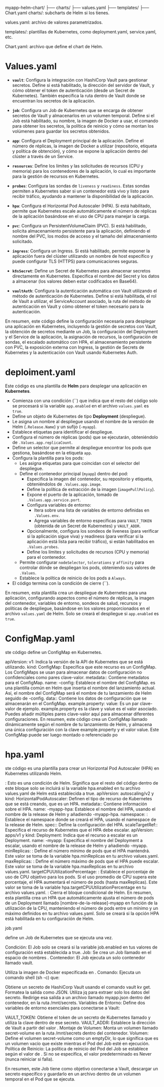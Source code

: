 
myapp-helm-chart/
  ├── charts/
  ├── values.yaml
  ├── templates/
  ├── Chart.yaml
charts/: subcharts de Helm si los tienes.

values.yaml: archivo de valores parametrizados.

templates/: plantillas de Kubernetes, como deployment.yaml, service.yaml, etc.

Chart.yaml: archivo que define el chart de Helm.
# Values.yaml

* **`vault`**: Configura la integración con HashiCorp Vault para gestionar secretos. Define si está habilitado, la dirección del servidor de Vault, y cómo obtener el token de autenticación (desde un Secret de Kubernetes). También especifica la ruta dentro de Vault donde se encuentran los secretos de la aplicación.

* **`job`**: Configura un Job de Kubernetes que se encarga de obtener secretos de Vault y almacenarlos en un volumen temporal. Define si el Job está habilitado, su nombre, la imagen de Docker a usar, el comando para obtener los secretos, la política de reinicio y cómo se montan los volúmenes para guardar los secretos obtenidos.

* **`app`**: Configura el Deployment principal de la aplicación. Define el número de réplicas, la imagen de Docker a utilizar (repositorio, etiqueta y política de obtención), y cómo se expone la aplicación dentro del clúster a través de un Service.

* **`resources`**: Define los límites y las solicitudes de recursos (CPU y memoria) para los contenedores de la aplicación, lo cual es importante para la gestión de recursos en Kubernetes.

* **`probes`**: Configura las sondas de `liveness` y `readiness`. Estas sondas permiten a Kubernetes saber si un contenedor está vivo y listo para recibir tráfico, ayudando a mantener la disponibilidad de la aplicación.

* **`hpa`**: Configura el Horizontal Pod Autoscaler (HPA). Si está habilitado, permite que Kubernetes escale automáticamente el número de réplicas de la aplicación basándose en el uso de CPU para manejar la carga.

* **`pvc`**: Configura un PersistentVolumeClaim (PVC). Si está habilitado, solicita almacenamiento persistente para la aplicación, definiendo el nombre del PVC, los modos de acceso y el tamaño del almacenamiento solicitado.

* **`ingress`**: Configura un Ingress. Si está habilitado, permite exponer la aplicación fuera del clúster utilizando un nombre de host específico y puede configurar TLS (HTTPS) para comunicaciones seguras.

* **`k8sSecret`**: Define un Secret de Kubernetes para almacenar secretos directamente en Kubernetes. Especifica el nombre del Secret y los datos a almacenar (los valores deben estar codificados en Base64).

* **`vaultAuth`**: Configura la autenticación automática con Vault utilizando el método de autenticación de Kubernetes. Define si está habilitada, el rol de Vault a utilizar, el ServiceAccount asociado, la ruta del método de autenticación en Vault y cómo obtener el token necesario para la autenticación.

En resumen, este código define la configuración necesaria para desplegar una aplicación en Kubernetes, incluyendo la gestión de secretos con Vault, la obtención de secretos mediante un Job, la configuración del Deployment y el Service de la aplicación, la asignación de recursos, la configuración de sondas, el escalado automático con HPA, el almacenamiento persistente con PVC, la exposición externa con Ingress, la gestión de Secrets de Kubernetes y la autenticación con Vault usando Kubernetes Auth.

# deploiment.yaml

Este código es una plantilla de **Helm** para desplegar una aplicación en **Kubernetes**.

-   Comienza con una condición (``) que indica que el resto del código solo se procesará si la variable `app.enabled` en el archivo `values.yaml` es `true`.
-   Define un objeto de Kubernetes de tipo **Deployment** (despliegue).
-   Le asigna un nombre al despliegue usando el nombre de la versión de Helm (`.Release.Name`) y un sufijo (`-myapp`).
-   Establece etiquetas para identificar el despliegue.
-   Configura el número de réplicas (pods) que se ejecutarán, obteniéndolo de `.Values.app.replicaCount`.
-   Define un selector que permite al despliegue encontrar los pods que gestiona, basándose en la etiqueta `app`.
-   Configura la plantilla para los pods:
    -   Les asigna etiquetas para que coincidan con el selector del despliegue.
    -   Define el contenedor principal (`myapp`) dentro del pod:
        -   Especifica la imagen del contenedor, su repositorio y etiqueta, obteniéndolos de `.Values.app.image`.
        -   Define la política de extracción de la imagen (`imagePullPolicy`).
        -   Expone el puerto de la aplicación, tomado de `.Values.app.service.port`.
        -   Configura variables de entorno:
            -   Itera sobre una lista de variables de entorno definidas en `.Values.env`.
            -   Agrega variables de entorno específicas para `VAULT_TOKEN` (obtenida de un Secret de Kubernetes) y `VAULT_ADDR`.
        -   Opcionalmente, configura los sondeos de liveness (para verificar si la aplicación sigue viva) y readiness (para verificar si la aplicación está lista para recibir tráfico), si están habilitados en `.Values.probes`.
        -   Define los límites y solicitudes de recursos (CPU y memoria) para el contenedor.
    -   Permite configurar `nodeSelector`, `tolerations` y `affinity` para controlar dónde se despliegan los pods, obteniendo sus valores de `.Values`.
    -   Establece la política de reinicio de los pods a `Always`.
-   El código termina con la condición de cierre (``).

En resumen, esta plantilla crea un despliegue de Kubernetes para una aplicación, configurando aspectos como el número de réplicas, la imagen del contenedor, variables de entorno, sondeos de salud, recursos y políticas de despliegue, basándose en los valores proporcionados en el archivo `values.yaml` de Helm. Solo se creará el despliegue si `app.enabled` es `true`.

# ConfigMap.yaml

ste código define un ConfigMap en Kubernetes.

apiVersion: v1: Indica la versión de la API de Kubernetes que se está utilizando.
kind: ConfigMap: Especifica que este recurso es un ConfigMap. Los ConfigMaps se usan para almacenar datos de configuración no confidenciales como pares clave-valor.
metadata:: Contiene metadatos para el ConfigMap.
name: -config: Establece el nombre del ConfigMap.  es una plantilla común en Helm que inserta el nombre del lanzamiento actual. Así, el nombre del ConfigMap será el nombre de tu lanzamiento de Helm seguido de -config.
data:: Contiene los datos de configuración que se almacenarán en el ConfigMap.
example.property: value: Es un par clave-valor de ejemplo. example.property es la clave y value es el valor asociado. Puedes añadir múltiples pares clave-valor aquí para almacenar diferentes configuraciones.
En resumen, este código crea un ConfigMap llamado dinámicamente según el nombre de tu lanzamiento de Helm, y almacena una única configuración con la clave example.property y el valor value. Este ConfigMap puede ser luego montado o referenciado po

# hpa.yaml

ste código es una plantilla para crear un Horizontal Pod Autoscaler (HPA) en Kubernetes utilizando Helm.

: Esto es una condición de Helm. Significa que el resto del código dentro de este bloque solo se incluirá si la variable hpa.enabled en tu archivo values.yaml de Helm está establecida a true.
apiVersion: autoscaling/v2 y kind: HorizontalPodAutoscaler: Definen el tipo de recurso de Kubernetes que se está creando, que es un HPA.
metadata:: Contiene información sobre el HPA.
name: -myapp-hpa: Establece el nombre del HPA, usando el nombre de la release de Helm y añadiendo -myapp-hpa.
namespace: : Establece el namespace donde se creará el HPA, usando el namespace de la release de Helm.
spec:: Define la configuración del HPA.
scaleTargetRef:: Especifica el recurso de Kubernetes que el HPA debe escalar.
apiVersion: apps/v1 y kind: Deployment: Indica que el recurso a escalar es un Deployment.
name: -myapp: Especifica el nombre del Deployment a escalar, usando el nombre de la release de Helm y añadiendo -myapp.
minReplicas: : Define el número mínimo de pods que el HPA mantendrá. Este valor se toma de la variable hpa.minReplicas en tu archivo values.yaml.
maxReplicas: : Define el número máximo de pods que el HPA puede escalar. Este valor se toma de la variable hpa.maxReplicas en tu archivo values.yaml.
targetCPUUtilizationPercentage: : Establece el porcentaje de uso de CPU objetivo para los pods. Si el uso promedio de CPU supera este porcentaje, el HPA aumentará el número de pods (hasta maxReplicas). Este valor se toma de la variable hpa.targetCPUUtilizationPercentage en tu archivo values.yaml.
: Cierra el bloque condicional de Helm.
En resumen, esta plantilla crea un HPA que automáticamente ajusta el número de pods de un Deployment llamado [nombre-de-la-release]-myapp en función de la utilización de la CPU, manteniendo el número de pods entre un mínimo y un máximo definidos en tu archivo values.yaml. Solo se creará si la opción HPA está habilitada en tu configuración de Helm.

job.yaml

define un Job de Kubernetes que se ejecuta una vez.

Condición: El Job solo se creará si la variable job.enabled en tus valores de configuración está establecida a true.
Job: Se crea un Job llamado  en el espacio de nombres .
Contenedor: El Job ejecuta un solo contenedor llamado vault.

Utiliza la imagen de Docker especificada en .
Comando: Ejecuta un comando shell (sh -c) que:

Obtiene un secreto de HashiCorp Vault usando el comando vault kv get.
Formatea la salida como JSON.
Utiliza jq para extraer solo los datos del secreto.
Redirige esa salida a un archivo llamado myapp.json dentro del contenedor, en la ruta /mnt/secrets.
Variables de Entorno: Define dos variables de entorno esenciales para conectarse a Vault:

VAULT_TOKEN: Obtiene el token de un secreto de Kubernetes llamado  y utiliza la clave  dentro de ese secreto.
VAULT_ADDR: Establece la dirección de Vault a partir del valor .
Montaje de Volumen: Monta un volumen llamado secret-volume en la ruta /mnt/secrets dentro del contenedor.
Volumen: Define el volumen secret-volume como un emptyDir, lo que significa que es un volumen vacío que existe mientras el Pod del Job esté en ejecución.
Política de Reinicio: La política de reinicio del Pod del Job se establece según el valor de . Si no se especifica, el valor predeterminado es Never (nunca reiniciar si falla).

En resumen, este Job tiene como objetivo conectarse a Vault, descargar un secreto específico y guardarlo en un archivo dentro de un volumen temporal en el Pod que se ejecuta.
